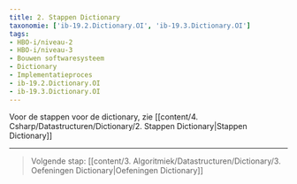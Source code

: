 ```yaml
---
title: 2. Stappen Dictionary
taxonomie: ['ib-19.2.Dictionary.OI', 'ib-19.3.Dictionary.OI']
tags:
- HBO-i/niveau-2
- HBO-i/niveau-3
- Bouwen softwaresysteem
- Dictionary
- Implementatieproces
- ib-19.2.Dictionary.OI
- ib-19.3.Dictionary.OI
---
```


Voor de stappen voor de dictionary, zie [[content/4. Csharp/Datastructuren/Dictionary/2. Stappen Dictionary|Stappen Dictionary]]

---

> Volgende stap: [[content/3. Algoritmiek/Datastructuren/Dictionary/3. Oefeningen Dictionary|Oefeningen Dictionary]]